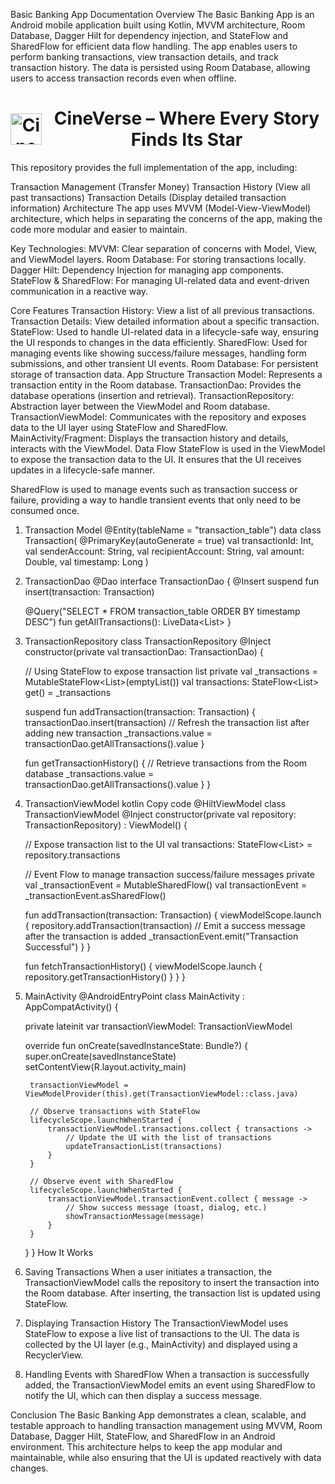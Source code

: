 Basic Banking App Documentation
Overview
The Basic Banking App is an Android mobile application built using Kotlin, MVVM architecture, Room Database, Dagger Hilt for dependency injection, and StateFlow and SharedFlow for efficient data flow handling. The app enables users to perform banking transactions, view transaction details, and track transaction history. The data is persisted using Room Database, allowing users to access transaction records even when offline.

<div align="center">
  <h1 style="display: flex; align-items: center; justify-content: center; gap: 10px;">
    <img src="https://github.com/user-attachments/assets/13954c6c-ef15-4e97-ba6c-339fd30a4f25"
         alt="CineVerse Logo"
         width="50"
         style="display: inline-block;" />
    CineVerse – Where Every Story Finds Its Star
  </h1>
</div>

This repository provides the full implementation of the app, including:

Transaction Management (Transfer Money)
Transaction History (View all past transactions)
Transaction Details (Display detailed transaction information)
Architecture
The app uses MVVM (Model-View-ViewModel) architecture, which helps in separating the concerns of the app, making the code more modular and easier to maintain.

Key Technologies:
MVVM: Clear separation of concerns with Model, View, and ViewModel layers.
Room Database: For storing transactions locally.
Dagger Hilt: Dependency Injection for managing app components.
StateFlow & SharedFlow: For managing UI-related data and event-driven communication in a reactive way.

Core Features
Transaction History: View a list of all previous transactions.
Transaction Details: View detailed information about a specific transaction.
StateFlow: Used to handle UI-related data in a lifecycle-safe way, ensuring the UI responds to changes in the data efficiently.
SharedFlow: Used for managing events like showing success/failure messages, handling form submissions, and other transient UI events.
Room Database: For persistent storage of transaction data.
App Structure
Transaction Model: Represents a transaction entity in the Room database.
TransactionDao: Provides the database operations (insertion and retrieval).
TransactionRepository: Abstraction layer between the ViewModel and Room database.
TransactionViewModel: Communicates with the repository and exposes data to the UI layer using StateFlow and SharedFlow.
MainActivity/Fragment: Displays the transaction history and details, interacts with the ViewModel.
Data Flow
StateFlow is used in the ViewModel to expose the transaction data to the UI. It ensures that the UI receives updates in a lifecycle-safe manner.

SharedFlow is used to manage events such as transaction success or failure, providing a way to handle transient events that only need to be consumed once.

1. Transaction Model
@Entity(tableName = "transaction_table")
data class Transaction(
    @PrimaryKey(autoGenerate = true) val transactionId: Int,
    val senderAccount: String,
    val recipientAccount: String,
    val amount: Double,
    val timestamp: Long
)

2. TransactionDao
@Dao
interface TransactionDao {
    @Insert
    suspend fun insert(transaction: Transaction)

    @Query("SELECT * FROM transaction_table ORDER BY timestamp DESC")
    fun getAllTransactions(): LiveData<List<Transaction>>
}

3. TransactionRepository
class TransactionRepository @Inject constructor(private val transactionDao: TransactionDao) {

    // Using StateFlow to expose transaction list
    private val _transactions = MutableStateFlow<List<Transaction>>(emptyList())
    val transactions: StateFlow<List<Transaction>> get() = _transactions

    suspend fun addTransaction(transaction: Transaction) {
        transactionDao.insert(transaction)
        // Refresh the transaction list after adding new transaction
        _transactions.value = transactionDao.getAllTransactions().value
    }

    fun getTransactionHistory() {
        // Retrieve transactions from the Room database
        _transactions.value = transactionDao.getAllTransactions().value
    }
}

4. TransactionViewModel
kotlin
Copy code
@HiltViewModel
class TransactionViewModel @Inject constructor(private val repository: TransactionRepository) : ViewModel() {

    // Expose transaction list to the UI
    val transactions: StateFlow<List<Transaction>> = repository.transactions

    // Event Flow to manage transaction success/failure messages
    private val _transactionEvent = MutableSharedFlow<String>()
    val transactionEvent = _transactionEvent.asSharedFlow()

    fun addTransaction(transaction: Transaction) {
        viewModelScope.launch {
            repository.addTransaction(transaction)
            // Emit a success message after the transaction is added
            _transactionEvent.emit("Transaction Successful")
        }
    }

    fun fetchTransactionHistory() {
        viewModelScope.launch {
            repository.getTransactionHistory()
        }
    }
}

5. MainActivity
@AndroidEntryPoint
class MainActivity : AppCompatActivity() {

    private lateinit var transactionViewModel: TransactionViewModel

    override fun onCreate(savedInstanceState: Bundle?) {
        super.onCreate(savedInstanceState)
        setContentView(R.layout.activity_main)

        transactionViewModel = ViewModelProvider(this).get(TransactionViewModel::class.java)

        // Observe transactions with StateFlow
        lifecycleScope.launchWhenStarted {
            transactionViewModel.transactions.collect { transactions ->
                // Update the UI with the list of transactions
                updateTransactionList(transactions)
            }
        }

        // Observe event with SharedFlow
        lifecycleScope.launchWhenStarted {
            transactionViewModel.transactionEvent.collect { message ->
                // Show success message (toast, dialog, etc.)
                showTransactionMessage(message)
            }
        }
    }
}
How It Works
1. Saving Transactions
When a user initiates a transaction, the TransactionViewModel calls the repository to insert the transaction into the Room database. After inserting, the transaction list is updated using StateFlow.

2. Displaying Transaction History
The TransactionViewModel uses StateFlow to expose a live list of transactions to the UI. The data is collected by the UI layer (e.g., MainActivity) and displayed using a RecyclerView.

3. Handling Events with SharedFlow
When a transaction is successfully added, the TransactionViewModel emits an event using SharedFlow to notify the UI, which can then display a success message.

Conclusion
The Basic Banking App demonstrates a clean, scalable, and testable approach to handling transaction management using MVVM, Room Database, Dagger Hilt, StateFlow, and SharedFlow in an Android environment. This architecture helps to keep the app modular and maintainable, while also ensuring that the UI is updated reactively with data changes.
